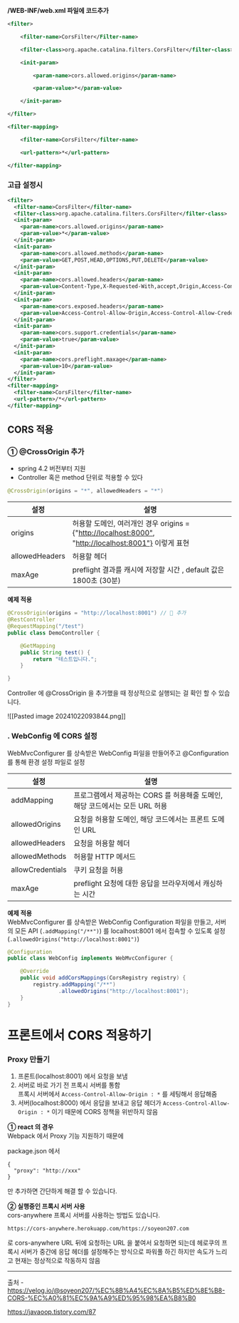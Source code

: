



**/WEB-INF/web.xml 파일에 코드추가**

```xml
<filter>

    <filter-name>CorsFilter</Filter-name>

    <filter-class>org.apache.catalina.filters.CorsFilter</filter-class>

    <init-param>

        <param-name>cors.allowed.origins</param-name>

        <param-value>*</param-value>

    </init-param>

</filter>

<filter-mapping>

    <filter-name>CorsFilter</filter-name>

    <url-pattern>*</url-pattern>

</filter-mapping>
```

### 고급 설정시

```xml
<filter>
  <filter-name>CorsFilter</filter-name>
  <filter-class>org.apache.catalina.filters.CorsFilter</filter-class>
  <init-param>
    <param-name>cors.allowed.origins</param-name>
    <param-value>*</param-value>
  </init-param>
  <init-param>
    <param-name>cors.allowed.methods</param-name>
    <param-value>GET,POST,HEAD,OPTIONS,PUT,DELETE</param-value>
  </init-param>
  <init-param>
    <param-name>cors.allowed.headers</param-name>
    <param-value>Content-Type,X-Requested-With,accept,Origin,Access-Control-Request-Method,Access-Control-Request-Headers</param-value>
  </init-param>
  <init-param>
    <param-name>cors.exposed.headers</param-name>
    <param-value>Access-Control-Allow-Origin,Access-Control-Allow-Credentials</param-value>
  </init-param>
  <init-param>
    <param-name>cors.support.credentials</param-name>
    <param-value>true</param-value>
  </init-param>
  <init-param>
    <param-name>cors.preflight.maxage</param-name>
    <param-value>10</param-value>
  </init-param>
</filter>
<filter-mapping>
  <filter-name>CorsFilter</filter-name>
  <url-pattern>/*</url-pattern>
</filter-mapping>
```



## CORS 적용

### ① @CrossOrigin 추가



- spring 4.2 버전부터 지원
- Controller 혹은 method 단위로 적용할 수 있다

```java
@CrossOrigin(origins = "*", allowedHeaders = "*")
```

|설정|설명|
|---|---|
|origins|허용할 도메인, 여러개인 경우 origins = {"[http://localhost:8000"](http://localhost:8000%22/), "[http://localhost:8001"}](http://localhost:8001%22%7D/) 이렇게 표현|
|allowedHeaders|허용할 헤더|
|maxAge|preflight 결과를 캐시에 저장할 시간 , default 값은 1800초 (30분)|

**예제 적용**

```java
@CrossOrigin(origins = "http://localhost:8001") // 🌟 추가
@RestController
@RequestMapping("/test")
public class DemoController {

    @GetMapping
    public String test() {
        return "테스트입니다.";
    }

}
```

Controller 에 @CrossOrigin 을 추가했을 때 정상적으로 실행되는 걸 확인 할 수 있습니다.


![[Pasted image 20241022093844.png]]



### . WebConfig 에 CORS 설정

WebMvcConfigurer 를 상속받은 WebConfig 파일을 만들어주고 @Configuration 를 통해 환경 설정 파일로 설정

|설정|설명|
|---|---|
|addMapping|프로그램에서 제공하는 CORS 를 허용해줄 도메인, 해당 코드에서는 모든 URL 허용|
|allowedOrigins|요청을 허용할 도메인, 해당 코드에서는 프론트 도메인 URL|
|allowedHeaders|요청을 허용할 헤더|
|allowedMethods|허용할 HTTP 메서드|
|allowCredentials|쿠키 요청을 허용|
|maxAge|preflight 요청에 대한 응답을 브라우저에서 캐싱하는 시간|

**예제 적용**  
WebMvcConfigurer 를 상속받은 WebConfig Configuration 파일을 만들고, 서버의 모든 API (`.addMapping("/**")`) 를 localhost:8001 에서 접속할 수 있도록 설정 (`.allowedOrigins("http://localhost:8001")`)

```java
@Configuration
public class WebConfig implements WebMvcConfigurer {

    @Override
    public void addCorsMappings(CorsRegistry registry) {
        registry.addMapping("/**")
                .allowedOrigins("http://localhost:8001");
    }
}
```

# 프론트에서 CORS 적용하기

### Proxy 만들기

1. 프론트(localhost:8001) 에서 요청을 보냄
2. 서버로 바로 가기 전 프록시 서버를 통함  
    프록시 서버에서 `Access-Control-Allow-Origin : *` 를 세팅해서 응답해줌
3. 서버(localhost:8000) 에서 응답을 보내고 응답 헤더가 `Access-Control-Allow-Origin : *` 이기 때문에 CORS 정책을 위반하지 않음

**① react 의 경우**  
Webpack 에서 Proxy 기능 지원하기 때문에

package.json 에서

```null
{
  "proxy": "http://xxx"
}
```

만 추가하면 간단하게 해결 할 수 있습니다.

**② 실행중인 프록시 서버 사용**  
cors-anywhere 프록시 서버를 사용하는 방법도 있습니다.

```null
https://cors-anywhere.herokuapp.com/https://soyeon207.com
```

로 cors-anywhere URL 뒤에 요청하는 URL 을 붙여서 요청하면 되는데 헤로쿠의 프록시 서버가 중간에 응답 헤더를 설정해주는 방식으로 파워풀 하긴 하지만 속도가 느리고 현재는 정상적으로 작동하지 않음





---
출처 - https://velog.io/@soyeon207/%EC%8B%A4%EC%8A%B5%ED%8E%B8-CORS-%EC%A0%81%EC%9A%A9%ED%95%98%EA%B8%B0

https://javaoop.tistory.com/87